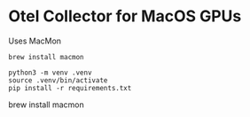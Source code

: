 #  Otel Collector for MacOS GPUs


Uses MacMon

```
brew install macmon

python3 -m venv .venv 
source .venv/bin/activate
pip install -r requirements.txt

```
brew install macmon
